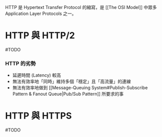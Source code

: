 HTTP 是 Hypertext Transfer Protocol 的縮寫，是 [[The OSI Model]] 中眾多 Application Layer Protocols 之一。

# HTTP 與 HTTP/2

#TODO 

### HTTP 的劣勢

- 延遲時間 (Latency) 較高
- 無法有效率地「同時」維持多個「穩定」且「高流量」的連線
- 無法有效率地做到 [[Message-Queuing System#Publish-Subscribe Pattern & Fanout Queue|Pub/Sub Pattern]] 所要求的事

# HTTP 與 HTTPS

#TODO 
